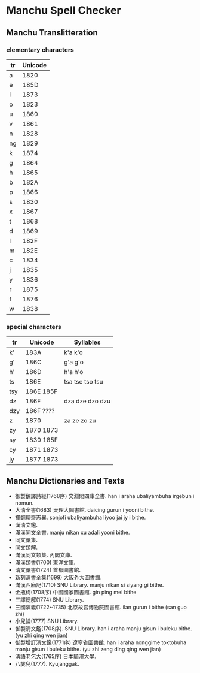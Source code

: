 Manchu Spell Checker
================================

Manchu Translitteration
--------------------------------

### elementary characters

| tr | Unicode |
|----|---------|
| a  | 1820    |
| e  | 185D    |
| i  | 1873    |
| o  | 1823    |
| u  | 1860    |
| v  | 1861    |
| n  | 1828    |
| ng | 1829    |
| k  | 1874    |
| g  | 1864    |
| h  | 1865    |
| b  | 182A    |
| p  | 1866    |
| s  | 1830    |
| x  | 1867    |
| t  | 1868    |
| d  | 1869    |
| l  | 182F    |
| m  | 182E    |
| c  | 1834    |
| j  | 1835    |
| y  | 1836    |
| r  | 1875    |
| f  | 1876    |
| w  | 1838    |

### special characters

| tr  | Unicode   | Syllables       |
|-----|-----------|-----------------|
| k'  | 183A      | k'a k'o         |
| g'  | 186C      | g'a g'o         |
| h'  | 186D      | h'a h'o         |
| ts  | 186E      | tsa tse tso tsu |
| tsy | 186E 185F |                 |
| dz  | 186F      | dza dze dzo dzu |
| dzy | 186F ???? |                 |
| z   | 1870      | za ze zo zu     |
| zy  | 1870 1873 |                 |
| sy  | 1830 185F |                 |
| cy  | 1871 1873 |                 |
| jy  | 1877 1873 |                 |


Manchu Dictionaries and Texts
--------------------------------
* 御製飜譯詩經(1768序) 文淵閣四庫全書. han i araha ubaliyambuha irgebun i nomun.
* 大淸全書(1683) 天理大圖書館. daicing gurun i yooni bithe.
*  擇翻聊齋志異. sonjofi ubaliyambuha liyoo jai jy i bithe.
*  漢淸文鑑.
*  滿漢同文全書. manju nikan xu adali yooni bithe.
*  同文彙集.
*  同文類解. 
* 滿漢同文類集. 內閣文庫.
*  滿漢類書(1700) 東洋文庫.
* 淸文彙書(1724) 首都圖書館.
* 新刻淸書全集(1699) 大阪外大圖書館.
* 滿漢西廂記(1710) SNU Library. manju nikan si siyang gi bithe.
* 金甁梅(1708序)  中國國家圖書館. gin ping mei bithe
* 三譯總解(1774) SNU Library. 
* 三國演義(1722~1735) 北京故宮博物院圖書館. ilan gurun i bithe (san guo zhi)
* 小兒論(1777) SNU Library.
* 御製淸文鑑(1708序). SNU Library. han i araha manju gisun i buleku bithe. (yu zhi qing wen jian)
* 御製增訂淸文鑑(1771序) 遼寧省圖書館. han i araha nonggime toktobuha manju gisun i buleku bithe.  (yu zhi zeng ding qing wen jian)
* 淸語老乞大(1765序) 日本驅澤大學.
* 八歲兒(1777). Kyujanggak.



